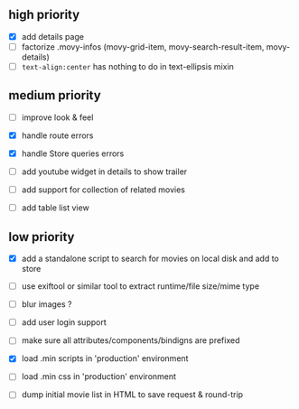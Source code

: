 ## high priority

- [x] add details page
- [ ] factorize .movy-infos (movy-grid-item, movy-search-result-item, movy-details)
- [ ] `text-align:center` has nothing to do in text-ellipsis mixin

## medium priority

- [ ] improve look & feel
- [x] handle route errors
- [x] handle Store queries errors

- [ ] add youtube widget in details to show trailer
- [ ] add support for collection of related movies
- [ ] add table list view

## low priority

- [x] add a standalone script to search for movies on local disk and add to store
- [ ] use exiftool or similar tool to extract runtime/file size/mime type
- [ ] blur images ?

- [ ] add user login support

- [ ] make sure all attributes/components/bindigns are prefixed
- [x] load .min scripts in 'production' environment
- [ ] load .min css in 'production' environment
- [ ] dump initial movie list in HTML to save request & round-trip
